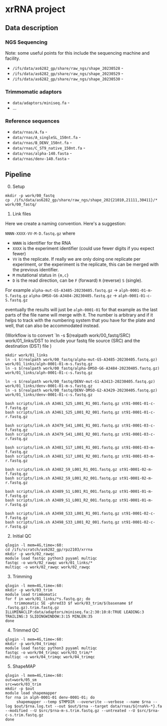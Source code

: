 # xrRNA project

## Data description

### NGS Sequencing

Note: some useful points for this include the sequencing machine and facility. 

- `/ifs/data/as6282_gp/share/raw_ngs/shape_20230528` - 
- `/ifs/data/as6282_gp/share/raw_ngs/shape_20230529` - 
- `/ifs/data/as6282_gp/share/raw_ngs/shape_20230530` - 

### Trimmomatic adaptors

- `data/adaptors/miniseq.fa` - 
- ...

### Reference sequences
- `data/rnas/A.fa` - 
- `data/rnas/A_singleSL_150nt.fa` - 
- `data/rnas/B_DENV_150nt.fa` - 
- `data/rnas/C_ST9_native_150nt.fa` - 
- `data/rnas/alpha-140.fasta` - 
- `data/rnas/denv-140.fasta` - 

## Pipeline

0. Setup
```
mkdir -p work/00_fastq
cp  /ifs/data/as6282_gp/share/raw_ngs/shape_202{21010,21111,30411}/* work/00_fastq/
```

1. Link files

Here we create a naming convention. Here's a suggestion:

`NNNN-XXXX-VV-M-D.fastq.gz` where 
- `NNNN` is identifier for the RNA
- `XXXX` is the experiment identifier (could use fewer digits if you expect fewer)
- `VV` is the replicate. If really we are only doing one replicate per experiment, or the experiment is the replicate, this can be merged with the previous identifier.
- `M` mutational status in `{m,c}`
- `D` is the read direction, can be `F` (forward) `R` (reverse) `S` (single).

For example 
`alpha-mut-G5-A3485-20230405.fastq.gz` -> `alph-0001-01-m-S.fastq.gz`
`alpha-DMSO-G6-A3484-20230405.fastq.gz` -> `alph-0001-01-c-S.fastq.gz`

eventually the results will just be `alph-0001-01` for that example as the last parts of the file name will merge with it. The number is arbitrary and if it helps to track with the numbering system that you have for the plate and well, that can also be accommodated instead.

(Workflow is to convert 
`ln -s $(realpath work/00_fastq/SRC) work/01_links/DST
to include your fastq file source (SRC) and the destination (DST) file
)

```
mkdir work/01_links
ln -s $(realpath work/00_fastq/alpha-mut-G5-A3485-20230405.fastq.gz) work/01_links/alph-0001-01-m-s.fastq.gz
ln -s $(realpath work/00_fastq/alpha-DMSO-G6-A3484-20230405.fastq.gz) work/01_links/alph-0001-01-c-s.fastq.gz

ln -s $(realpath work/00_fastq/DENV-mut-G1-A3413-20230405.fastq.gz)  work/01_links/denv-0001-01-m-s.fastq.gz
ln -s $(realpath work/00_fastq/DENV-DMSO-G2-A3429-20230405.fastq.gz)  work/01_links/denv-0001-01-c-s.fastq.gz

bash scripts/link.sh A3461_S25_L001_R1_001.fastq.gz st91-0001-01-c-f.fastq.gz
bash scripts/link.sh A3461_S25_L001_R2_001.fastq.gz st91-0001-01-c-r.fastq.gz

bash scripts/link.sh A3479_S41_L001_R1_001.fastq.gz st91-0001-03-c-f.fastq.gz
bash scripts/link.sh A3479_S41_L001_R2_001.fastq.gz st91-0001-03-c-r.fastq.gz

bash scripts/link.sh A3481_S17_L001_R1_001.fastq.gz st91-0001-03-m-f.fastq.gz
bash scripts/link.sh A3481_S17_L001_R2_001.fastq.gz st91-0001-03-m-r.fastq.gz

bash scripts/link.sh A3482_S9_L001_R1_001.fastq.gz st91-0001-02-m-f.fastq.gz
bash scripts/link.sh A3482_S9_L001_R2_001.fastq.gz st91-0001-02-m-r.fastq.gz

bash scripts/link.sh A3489_S1_L001_R1_001.fastq.gz st91-0001-01-m-f.fastq.gz
bash scripts/link.sh A3489_S1_L001_R2_001.fastq.gz st91-0001-01-m-r.fastq.gz

bash scripts/link.sh A3498_S33_L001_R1_001.fastq.gz st91-0001-02-c-f.fastq.gz
bash scripts/link.sh A3498_S33_L001_R2_001.fastq.gz st91-0001-02-c-r.fastq.gz
```

2. Initial QC
```
qlogin -l mem=4G,time=:60:
cd /ifs/scratch/as6282_gp/rpz2103/xrrna
mkdir -p work/02_rawqc
module load fastqc python3 pyyaml multiqc
fastqc -o work/02_rawqc work/01_links/*
multiqc -o work/02_rawqc work/02_rawqc
```

3. Trimming
```
qlogin -l mem=4G,time=:60:
mkdir -p work/03_trim
module load trimmomatic
for f in work/01_links/*s.fastq.gz; do 
	trimmomatic SE -phred33 $f work/03_trim/$(basename $f .fastq.gz).trim.fastq.gz ILLUMINACLIP:data/adaptors/miniseq.fa:2:30:10:8:TRUE LEADING:3 TRAILING:3 SLIDINGWINDOW:3:15 MINLEN:35
done
```

4. Trimmed QC
```
qlogin -l mem=4G,time=:60:
mkdir -p work/04_trimqc
module load fastqc python3 pyyaml multiqc
fastqc -o work/04_trimqc work/03_trim/*
multiqc -o work/04_trimqc work/04_trimqc
```

5. ShapeMAP
```
qlogin -l mem=4G,time=:60:
out=work/05_sm
src=work/03_trim
mkdir -p $out
module load shapemapper
for rna in alph-0001-01 denv-0001-01; do 
	 shapemapper --temp $TMPDIR --overwrite --verbose --name $rna --log $out/$rna.log.txt --out $out/$rna --target data/rnas/${rna%%-*}.fa --modified --U $src/$rna-m-s.trim.fastq.gz --untreated --U $src/$rna-c-s.trim.fastq.gz	
done
